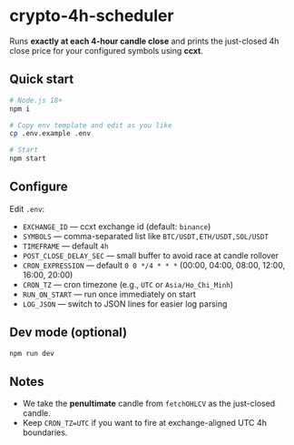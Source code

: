 # crypto-4h-scheduler

Runs **exactly at each 4-hour candle close** and prints the just-closed 4h close price for your configured symbols using **ccxt**.

## Quick start

```bash
# Node.js 18+
npm i

# Copy env template and edit as you like
cp .env.example .env

# Start
npm start
```

## Configure

Edit `.env`:

- `EXCHANGE_ID` — ccxt exchange id (default: `binance`)
- `SYMBOLS` — comma-separated list like `BTC/USDT,ETH/USDT,SOL/USDT`
- `TIMEFRAME` — default `4h`
- `POST_CLOSE_DELAY_SEC` — small buffer to avoid race at candle rollover
- `CRON_EXPRESSION` — default `0 0 */4 * * *` (00:00, 04:00, 08:00, 12:00, 16:00, 20:00)
- `CRON_TZ` — cron timezone (e.g., `UTC` or `Asia/Ho_Chi_Minh`)
- `RUN_ON_START` — run once immediately on start
- `LOG_JSON` — switch to JSON lines for easier log parsing

## Dev mode (optional)

```bash
npm run dev
```

## Notes

- We take the **penultimate** candle from `fetchOHLCV` as the just-closed candle.
- Keep `CRON_TZ=UTC` if you want to fire at exchange-aligned UTC 4h boundaries.
